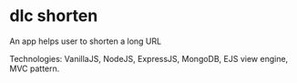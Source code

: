 # dlc shorten

An app helps user to shorten a long URL

Technologies: VanillaJS, NodeJS, ExpressJS, MongoDB, EJS view engine, MVC pattern.
